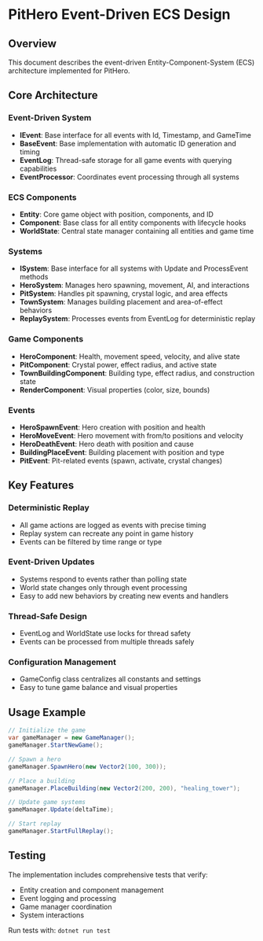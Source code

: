 # PitHero Event-Driven ECS Design

## Overview
This document describes the event-driven Entity-Component-System (ECS) architecture implemented for PitHero.

## Core Architecture

### Event-Driven System
- **IEvent**: Base interface for all events with Id, Timestamp, and GameTime
- **BaseEvent**: Base implementation with automatic ID generation and timing
- **EventLog**: Thread-safe storage for all game events with querying capabilities
- **EventProcessor**: Coordinates event processing through all systems

### ECS Components
- **Entity**: Core game object with position, components, and ID
- **Component**: Base class for all entity components with lifecycle hooks
- **WorldState**: Central state manager containing all entities and game time

### Systems
- **ISystem**: Base interface for all systems with Update and ProcessEvent methods
- **HeroSystem**: Manages hero spawning, movement, AI, and interactions
- **PitSystem**: Handles pit spawning, crystal logic, and area effects
- **TownSystem**: Manages building placement and area-of-effect behaviors
- **ReplaySystem**: Processes events from EventLog for deterministic replay

### Game Components
- **HeroComponent**: Health, movement speed, velocity, and alive state
- **PitComponent**: Crystal power, effect radius, and active state
- **TownBuildingComponent**: Building type, effect radius, and construction state
- **RenderComponent**: Visual properties (color, size, bounds)

### Events
- **HeroSpawnEvent**: Hero creation with position and health
- **HeroMoveEvent**: Hero movement with from/to positions and velocity
- **HeroDeathEvent**: Hero death with position and cause
- **BuildingPlaceEvent**: Building placement with position and type
- **PitEvent**: Pit-related events (spawn, activate, crystal changes)

## Key Features

### Deterministic Replay
- All game actions are logged as events with precise timing
- Replay system can recreate any point in game history
- Events can be filtered by time range or type

### Event-Driven Updates
- Systems respond to events rather than polling state
- World state changes only through event processing
- Easy to add new behaviors by creating new events and handlers

### Thread-Safe Design
- EventLog and WorldState use locks for thread safety
- Events can be processed from multiple threads safely

### Configuration Management
- GameConfig class centralizes all constants and settings
- Easy to tune game balance and visual properties

## Usage Example

```csharp
// Initialize the game
var gameManager = new GameManager();
gameManager.StartNewGame();

// Spawn a hero
gameManager.SpawnHero(new Vector2(100, 300));

// Place a building
gameManager.PlaceBuilding(new Vector2(200, 200), "healing_tower");

// Update game systems
gameManager.Update(deltaTime);

// Start replay
gameManager.StartFullReplay();
```

## Testing
The implementation includes comprehensive tests that verify:
- Entity creation and component management
- Event logging and processing
- Game manager coordination
- System interactions

Run tests with: `dotnet run test`